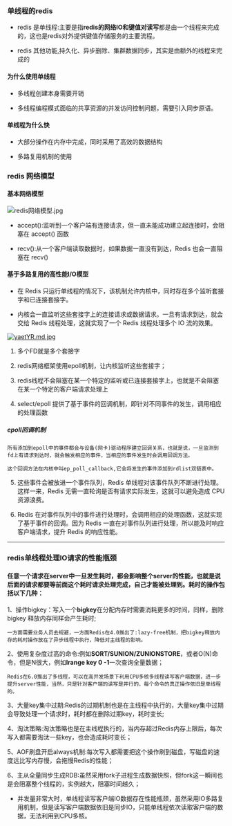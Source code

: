 ### 单线程的redis

- redis 是单线程:主要是指**redis的网络IO和键值对读写**都是由一个线程来完成的，这也是redis对外提供键值存储服务的主要流程。

- redis 其他功能,持久化、异步删除、集群数据同步，其实是由额外的线程来完成的

#### 为什么使用单线程

- 多线程创建本身需要开销

- 多线程编程模式面临的共享资源的并发访问控制问题，需要引入同步原语。

#### 单线程为什么快

- 大部分操作在内存中完成，同时采用了高效的数据结构

- 多路复用机制的使用

### redis 网络模型

#### 基本网络模型

![redis网络模型.jpg](https://i.loli.net/2021/05/15/ToVlpW4w72jvYJk.jpg)

- accept():监听到一个客户端有连接请求，但一直未能成功建立起连接时，会阻塞在 accept() 函数
  
- recv():从一个客户端读取数据时，如果数据一直没有到达，Redis 也会一直阻塞在 recv()

#### 基于多路复用的高性能I/O模型

- 在 Redis 只运行单线程的情况下，该机制允许内核中，同时存在多个监听套接字和已连接套接字。

- 内核会一直监听这些套接字上的连接请求或数据请求。一旦有请求到达，就会交给 Redis 线程处理，这就实现了一个 Redis 线程处理多个 IO 流的效果。

[![yaetYR.md.jpg](https://z3.ax1x.com/2021/02/08/yaetYR.md.jpg)](https://imgtu.com/i/yaetYR)

 1. 多个FD就是多个套接字

 2. redis网络框架使用epoll机制，让内核监听这些套接字；

 3. redis线程不会阻塞在某一个特定的监听或已连接套接字上，也就是不会阻塞在某一个特定的客户端请求处理上

 4. select/epoll 提供了基于事件的回调机制，即针对不同事件的发生，调用相应的处理函数

##### epoll回调机制

````
所有添加到epoll中的事件都会与设备(网卡)驱动程序建立回调关系，也就是说，一旦监测到fd上有请求到达时，就会触发相应的事件，当相应的事件发生时会调用回调方法。

这个回调方法在内核中叫ep_poll_callback,它会将发生的事件添加到rdlist双链表中。
````

5. 这些事件会被放进一个事件队列，Redis 单线程对该事件队列不断进行处理。这样一来，Redis 无需一直轮询是否有请求实际发生，这就可以避免造成 CPU 资源浪费。

6. Redis 在对事件队列中的事件进行处理时，会调用相应的处理函数，这就实现了基于事件的回调。因为 Redis 一直在对事件队列进行处理，所以能及时响应客户端请求，提升 Redis 的响应性能。


----

### redis单线程处理IO请求的性能瓶颈

#### 任意一个请求在server中一旦发生耗时，都会影响整个server的性能，也就是说后面的请求都要等前面这个耗时请求处理完成，自己才能被处理到。耗时的操作包括以下几种：

1、操作bigkey：写入一个**bigkey**在分配内存时需要消耗更多的时间，同样，删除 bigkey 释放内存同样会产生耗时;

````
一方面需要业务人员去规避，一方面Redis在4.0推出了:lazy-free机制，把bigkey释放内存的耗时操作放在了异步线程中执行，降低对主线程的影响。
````

2、使用复杂度过高的命令:例如**SORT/SUNION/ZUNIONSTORE**，或者O(N)命令，但是N很大，例如**lrange key 0 -1**一次查询全量数据；

````
Redis在6.0推出了多线程，可以在高并发场景下利用CPU多核多线程读写客户端数据，进一步提升server性能，当然，只是针对客户端的读写是并行的，每个命令的真正操作依旧是单线程的。
````

3、大量key集中过期:Redis的过期机制也是在主线程中执行的，大量key集中过期会导致处理一个请求时，耗时都在删除过期key，耗时变长;

4、淘汰策略:淘汰策略也是在主线程执行的，当内存超过Redis内存上限后，每次写入都需要淘汰一些key，也会造成耗时变长；

5、AOF刷盘开启always机制:每次写入都需要把这个操作刷到磁盘，写磁盘的速度远比写内存慢，会拖慢Redis的性能；

6、主从全量同步生成RDB:虽然采用fork子进程生成数据快照，但fork这一瞬间也是会阻塞整个线程的，实例越大，阻塞时间越久；

- 并发量非常大时，单线程读写客户端IO数据存在性能瓶颈，虽然采用IO多路复用机制，但是读写客户端数据依旧是同步IO，只能单线程依次读取客户端的数据，无法利用到CPU多核。
